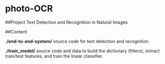 # photo-OCR
##Project 
Text Detection and Recognition in Natural Images

##Content

**./end-to-end-system/**  source code for text detection and recognition. 

**./train_model/**  source code and data to build the dictionary (filters), extract train/test features, and train the linear classifier.
